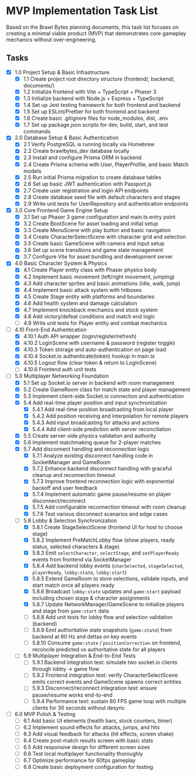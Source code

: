 # MVP Implementation Task List

Based on the Brawl Bytes planning documents, this task list focuses on creating a minimal viable product (MVP) that demonstrates core gameplay mechanics without over-engineering.

## Tasks

- [x] 1.0 Project Setup & Basic Infrastructure
  - [x] 1.1 Create project root directory structure (frontend/, backend/, documents/)
  - [x] 1.2 Initialize frontend with Vite + TypeScript + Phaser 3
  - [x] 1.3 Initialize backend with Node.js + Express + TypeScript
  - [x] 1.4 Set up Jest testing framework for both frontend and backend
  - [x] 1.5 Set up ESLint/Prettier for both frontend and backend
  - [x] 1.6 Create basic .gitignore files for node_modules, dist, .env
  - [x] 1.7 Set up package.json scripts for dev, build, start, and test commands

- [x] 2.0 Database Setup & Basic Authentication
  - [x] 2.1 Verify PostgreSQL is running locally via Homebrew
  - [x] 2.2 Create brawlbytes_dev database locally
  - [x] 2.3 Install and configure Prisma ORM in backend
  - [x] 2.4 Create Prisma schema with User, PlayerProfile, and basic Match models
  - [x] 2.5 Run initial Prisma migration to create database tables
  - [x] 2.6 Set up basic JWT authentication with Passport.js
  - [x] 2.7 Create user registration and login API endpoints
  - [x] 2.8 Create database seed file with default characters and stages
  - [x] 2.9 Write unit tests for UserRepository and authentication endpoints

- [x] 3.0 Core Frontend Game Engine Setup
  - [x] 3.1 Set up Phaser 3 game configuration and main.ts entry point
  - [x] 3.2 Create BootScene for asset loading and initial setup
  - [x] 3.3 Create MenuScene with play button and basic navigation
  - [x] 3.4 Create CharacterSelectScene with character grid and selection
  - [x] 3.5 Create basic GameScene with camera and input setup
  - [x] 3.6 Set up scene transitions and game state management
  - [x] 3.7 Configure Vite for asset bundling and development server

- [x] 4.0 Basic Character System & Physics
  - [x] 4.1 Create Player entity class with Phaser physics body
  - [x] 4.2 Implement basic movement (left/right movement, jumping)
  - [x] 4.3 Add character sprites and basic animations (idle, walk, jump)
  - [x] 4.4 Implement basic attack system with hitboxes
  - [x] 4.5 Create Stage entity with platforms and boundaries
  - [x] 4.6 Add health system and damage calculation
  - [x] 4.7 Implement knockback mechanics and stock system
  - [x] 4.8 Add victory/defeat conditions and match end logic
  - [ ] 4.9 Write unit tests for Player entity and combat mechanics

- [ ] 4.10 Front-End Authentication
  - [x] 4.10.1 Auth API wrapper (login/register/refresh)
  - [x] 4.10.2 LoginScene with username & password (register toggle)
  - [x] 4.10.3 Token storage and auto-authentication on page load
  - [x] 4.10.4 Socket.io authenticate(token) hookup in main.ts
  - [x] 4.10.5 Logout flow (clear token & return to LoginScene)
  - [ ] 4.10.6 Frontend auth unit tests

- [ ] 5.0 Multiplayer Networking Foundation
  - [x] 5.1 Set up Socket.io server in backend with room management
  - [x] 5.2 Create GameRoom class for match state and player management
  - [x] 5.3 Implement client-side Socket.io connection and authentication
  - [x] 5.4 Add real-time player position and input synchronization
    - [x] 5.4.1 Add real-time position broadcasting from local player
    - [x] 5.4.2 Add position receiving and interpolation for remote players
    - [x] 5.4.3 Add input broadcasting for attacks and actions
    - [x] 5.4.4 Add client-side prediction with server reconciliation
  - [x] 5.5 Create server-side physics validation and authority
  - [x] 5.6 Implement matchmaking queue for 2-player matches
  - [x] 5.7 Add disconnect handling and reconnection logic
    - [x] 5.7.1 Analyze existing disconnect handling code in SocketManager and GameRoom
    - [x] 5.7.2 Enhance backend disconnect handling with graceful cleanup and reconnection timeout
    - [x] 5.7.3 Improve frontend reconnection logic with exponential backoff and user feedback
    - [x] 5.7.4 Implement automatic game pause/resume on player disconnect/reconnect
    - [x] 5.7.5 Add configurable reconnection timeout with room cleanup
    - [x] 5.7.6 Test various disconnect scenarios and edge cases
  - [ ] 5.8 Lobby & Selection Synchronization
    - [x] 5.8.1 Create StageSelectScene (frontend UI for host to choose stage)
    - [x] 5.8.2 Implement PreMatchLobby flow (show players, ready status, selected characters & stage)
    - [x] 5.8.3 Emit `selectCharacter`, `selectStage`, and `setPlayerReady` events from frontend via SocketManager
    - [x] 5.8.4 Add backend lobby events (`charSelected`, `stageSelected`, `playerReady`, `lobby:state`, `lobby:start`)
    - [x] 5.8.5 Extend GameRoom to store selections, validate inputs, and start match once all players ready
    - [x] 5.8.6 Broadcast `lobby:state` updates and `game:start` payload including chosen stage & character assignments
    - [x] 5.8.7 Update NetworkManager/GameScene to initialize players and stage from `game:start` data
    - [ ] 5.8.8 Add unit tests for lobby flow and selection validation (backend)
    - [ ] 5.8.9 Emit authoritative state snapshots (`game:state`) from backend at 60 Hz and deltas on key events
    - [ ] 5.8.10 Consume `game:state` / `positionCorrection` on frontend, reconcile predicted vs authoritative state for all players
  - [ ] 5.9 Multiplayer Integration & End-to-End Tests
    - [ ] 5.9.1 Backend integration test: simulate two socket.io clients through lobby → game flow
    - [ ] 5.9.2 Frontend integration test: verify CharacterSelectScene emits correct events and GameScene spawns correct entities
    - [ ] 5.9.3 Disconnect/reconnect integration test: ensure pause/resume works end-to-end
    - [ ] 5.9.4 Performance test: sustain 60 FPS game loop with multiple clients for 30 seconds without desync

- [ ] 6.0 MVP Polish & Testing
  - [ ] 6.1 Add basic UI elements (health bars, stock counters, timer)
  - [ ] 6.2 Implement sound effects for attacks, jumps, and hits
  - [ ] 6.3 Add visual feedback for attacks (hit effects, screen shake)
  - [ ] 6.4 Create post-match results screen with basic stats
  - [ ] 6.5 Add responsive design for different screen sizes
  - [ ] 6.6 Test local multiplayer functionality thoroughly
  - [ ] 6.7 Optimize performance for 60fps gameplay
  - [ ] 6.8 Create basic deployment configuration for testing